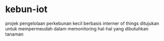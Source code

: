 # kebun-iot
projek pengelolaan perkebunan kecil berbasis interner of things ditujukan untuk mempermeudah dalam memonitoring hal-hal yang dibutuhkan tanaman 

